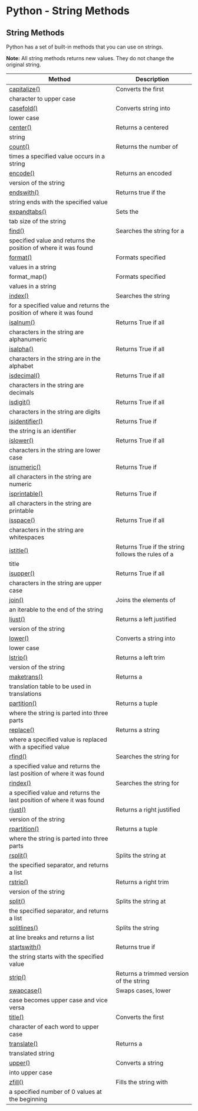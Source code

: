 
Python - String Methods
=======================


String Methods
--------------


Python has a set of built-in methods that you can use on strings.



**Note:** All string methods returns new values. They do not change the original string.





| Method | Description |
| --- | --- |
| [capitalize()](ref_string_capitalize.asp) | Converts the first 
 character to upper case |
| [casefold()](ref_string_casefold.asp) | Converts string into 
 lower case |
| [center()](ref_string_center.asp) | Returns a centered 
 string |
| [count()](ref_string_count.asp) | Returns the number of 
 times a specified value occurs in a string |
| [encode()](ref_string_encode.asp) | Returns an encoded 
 version of the string |
| [endswith()](ref_string_endswith.asp) | Returns true if the 
 string ends with the specified value |
| [expandtabs()](ref_string_expandtabs.asp) | Sets the 
 tab size of the string |
| [find()](ref_string_find.asp) | Searches the string for a 
 specified value and returns the position of where it was found |
| [format()](ref_string_format.asp) | Formats specified 
 values in a string |
| format\_map() | Formats specified 
 values in a string |
| [index()](ref_string_index.asp) | Searches the string 
 for a specified value and returns the position of where it was found |
| [isalnum()](ref_string_isalnum.asp) | Returns True if all 
 characters in the string are alphanumeric |
| [isalpha()](ref_string_isalpha.asp) | Returns True if all 
 characters in the string are in the alphabet |
| [isdecimal()](ref_string_isdecimal.asp) | Returns True if all 
 characters in the string are decimals |
| [isdigit()](ref_string_isdigit.asp) | Returns True if all 
 characters in the string are digits |
| [isidentifier()](ref_string_isidentifier.asp) | Returns True if 
 the string is an identifier |
| [islower()](ref_string_islower.asp) | Returns True if all 
 characters in the string are lower case |
| [isnumeric()](ref_string_isnumeric.asp) | Returns True if 
 all characters in the string are numeric |
| [isprintable()](ref_string_isprintable.asp) | Returns True if 
 all characters in the string are printable |
| [isspace()](ref_string_isspace.asp) | Returns True if all 
 characters in the string are whitespaces |
| [istitle()](ref_string_istitle.asp) | Returns True if the string follows the rules of a 
 title |
| [isupper()](ref_string_isupper.asp) | Returns True if all 
 characters in the string are upper case |
| [join()](ref_string_join.asp) | Joins the elements of 
 an iterable to the end of the string |
| [ljust()](ref_string_ljust.asp) | Returns a left justified 
 version of the string |
| [lower()](ref_string_lower.asp) | Converts a string into 
 lower case |
| [lstrip()](ref_string_lstrip.asp) | Returns a left trim 
 version of the string |
| [maketrans()](ref_string_maketrans.asp) | Returns a 
 translation table to be used in translations |
| [partition()](ref_string_partition.asp) | Returns a tuple 
 where the string is parted into three parts |
| [replace()](ref_string_replace.asp) | Returns a string 
 where a specified value is replaced with a specified value |
| [rfind()](ref_string_rfind.asp) | Searches the string for 
 a specified value and returns the last position of where it was found |
| [rindex()](ref_string_rindex.asp) | Searches the string for 
 a specified value and returns the last position of where it was found |
| [rjust()](ref_string_rjust.asp) | Returns a right justified 
 version of the string |
| [rpartition()](ref_string_rpartition.asp) | Returns a tuple 
 where the string is parted into three parts |
| [rsplit()](ref_string_rsplit.asp) | Splits the string at 
 the specified separator, and returns a list |
| [rstrip()](ref_string_rstrip.asp) | Returns a right trim 
 version of the string |
| [split()](ref_string_split.asp) | Splits the string at 
 the specified separator, and returns a list |
| [splitlines()](ref_string_splitlines.asp) | Splits the string 
 at line breaks and returns a list |
| [startswith()](ref_string_startswith.asp) | Returns true if 
 the string starts with the specified value |
| [strip()](ref_string_strip.asp) | Returns a trimmed version of the string |
| [swapcase()](ref_string_swapcase.asp) | Swaps cases, lower 
 case becomes upper case and vice versa |
| [title()](ref_string_title.asp) | Converts the first 
 character of each word to upper case |
| [translate()](ref_string_translate.asp) | Returns a 
 translated string |
| [upper()](ref_string_upper.asp) | Converts a string 
 into upper case |
| [zfill()](ref_string_zfill.asp) | Fills the string with 
 a specified number of 0 values at the beginning |


